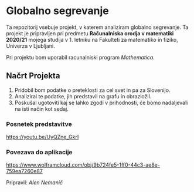# Globalno segrevanje
Ta repozitorij vsebuje projekt, v katerem analiziram globalno segrevanje. Ta projekt je pripravljen pri predmetu **Računalniska orodja v matematiki 2020/21** mojega studija v 1. letniku na Fakulteti za matematiko in fiziko, Univerza v Ljubljani.

Pri projektu bom uporabil racunalniski program *Mathematica*.

## Načrt Projekta
1. Pridobil bom podatke o preteklosti za cel svet in pa za Slovenijo.
2. Analiziral te podatke, jih predstavil na grafu in obrazložil.
3. Poskušal ugotoviti kaj se lahko zgodi v prihodnosti, če bomo nadaljevali na isti način kot sedaj.

### Posnetek predstavitve

https://youtu.be/UyQZne_GkrI

### Povezava do aplikacije

https://www.wolframcloud.com/obj/9b724fe5-1ff0-44c3-ae8e-759ea7260e87


Pripravil: *Alen Nemanič*
